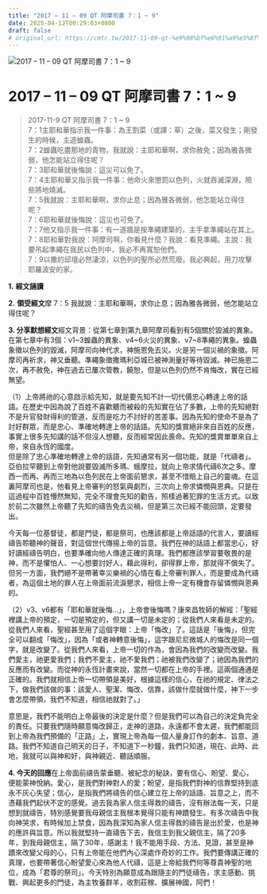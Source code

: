 ```yaml
---
title: "2017 – 11 – 09 QT 阿摩司書 7：1 ~ 9"
date: 2025-04-12T00:29:03+0800
draft: false
# original_url: https://cmtc.tw/2017-11-09-qt-%e9%98%bf%e6%91%a9%e5%8f%b8%e6%9b%b8-7%ef%bc%9a1-9
---
```


![2017 – 11 – 09 QT 阿摩司書 7：1 ~ 9](/images/qt.jpg   "2017 – 11 – 09 QT 阿摩司書 7：1 ~ 9")

# 2017 – 11 – 09 QT 阿摩司書 7：1 ~ 9

> 2017-11-9 QT 阿摩司書 7：1 ~ 9  
> 7：1主耶和華指示我一件事：為王割菜（或譯：草）之後，菜又發生；剛發生的時候，主造蝗蟲。  
> 7：2蝗蟲吃盡那地的青物，我就說：主耶和華啊，求你赦免；因為雅各微弱，他怎能站立得住呢？  
> 7：3耶和華就後悔說：這災可以免了。  
> 7：4主耶和華又指示我一件事：他命火來懲罰以色列，火就吞滅深淵，險些將地燒滅。  
> 7：5我就說：主耶和華啊，求你止息；因為雅各微弱，他怎能站立得住呢？  
> 7：6耶和華就後悔說：這災也可免了。  
> 7：7他又指示我一件事：有一道牆是按準繩建築的，主手拿準繩站在其上。  
> 7：8耶和華對我說：阿摩司啊，你看見什麼？我說：看見準繩。主說：我要吊起準繩在我民以色列中，我必不再寬恕他們。  
> 7：9以撒的邱壇必然淒涼，以色列的聖所必然荒廢。我必興起，用刀攻擊耶羅波安的家。

**1.** **經文誦讀**

**2.** **領受經文**摩 7：5 我就說：主耶和華啊，求你止息；因為雅各微弱，他怎能站立得住呢？

**3. 分享默想經文**經文背景：從第七章到第九章阿摩司看到有5個關於毀滅的異象。在第七章中有3個：v1~3蝗蟲的異象、v4~6火災的異象、v7~8準繩的異象。蝗蟲象徵以色列的毀滅，阿摩司向神代求，神施恩免去災。火是另一個災禍的象徵。阿摩司再祈求，神又垂聽。準繩象徵撒瑪利亞城已被神測量好等待毀滅。神已施恩二次，再不赦免，神在過去已屢次管教，饒恕，但是以色列仍然不肯悔改，實在已經無望。

（1）上帝將祂的心意啟示給先知，就是要先知不計一切代價忠心轉達上帝的話語。在歷史中因為說了百姓不喜歡聽而被殺的先知實在佔了多數，上帝的先知絕對不是升官發財得利的管道，反而是吃力不討好的苦差事。因為先知的使命不是為了討好群眾，而是忠心、準確地轉達上帝的話語。先知的獎賞絕非來自百姓的反應，事實上很多先知講的話不但沒人想聽，反而經常因此喪命。先知的獎賞單單來自上帝，來自永恆的國度。  
但是除了忠心準確地轉達上帝的話語，先知通常有另一個功能，就是「代禱者」。亞伯拉罕聽到上帝對他說要毀滅所多瑪、蛾摩拉，就向上帝求情代禱6次之多。摩西一而再、再而三地為以色列民在上帝面前懇求，甚至不惜賠上自己的靈魂。在這裏阿摩司也是，他看見上帝審判的怒氣與劇烈，三次向上帝求憐憫與恩典。只是在這過程中百姓懵然無知，完全不理會先知的勸告，照樣過著犯罪的生活方式。以致於前二次雖然上帝聽了先知的禱告免去災禍，但是第三次已經不能回頭，定要發出。

今天每一位基督徒，都是門徒，都是祭司，也應該都是上帝話語的代言人，要讀經禱告聆聽神的聲音，對這個世代傳揚上帝的旨意。我們在神的話語上都當忠心，好好讀經禱告明白，也要準確向他人傳達正確的真理。我們都應該學習要敬畏的是神，而不是懼怕人、一心想要討好人，藉此得利，卻得罪上帝，那就得不償失了。但另一方面，我們絕不是帶著幸災樂禍的心情在看上帝審判罪人，而是要成為代禱者，為這個土地的罪人在上帝面前流淚懇求，相信上帝一定有機會存留憐憫與恩典的。

（2）v3、v6都有「耶和華就後悔…」，上帝會後悔嗎？康來昌牧師的解經：「聖經裡講上帝的預定，一切是預定的，但又講一切是未定的；從我們人來看是未定的。從我們人來看，聖經甚至用了這個字眼：上帝「悔改」了。這話是「後悔」，但完全可以翻成「悔改」，因為「或者神轉意後悔」，這字跟尼尼微城人的悔改是同一個字，就是改變了。從我們人來看，上帝一切的作為，會因為我們的改變而改變。我們愛主，祂更愛我們；我們不愛主，祂不愛我們；祂被我們改變了；祂因為我們的反應而有改變。而從神的永恆計畫來說，當然一切都在上帝的手裡。這兩個通通是正確的。我們就相信上帝一切帶領是美好，根據這樣的信心，在祂的規定、律法之下，做我們該做的事：該愛人、聖潔、悔改、信靠，該做什麼就做什麼，神下一步會怎麼帶領，我們不知道，相信祂就對了。」

意思是，我們不能明白上帝最後的決定是什麼？但是我們可以為自己的決定負完全的責任。只要我們隨時願意悔改歸正，走神的道路，永遠都不會太遲，我們都能回到上帝為我們預備的「正路」上，實現上帝為每一個人量身訂作的劇本、旨意、道路。我們不知道自己明天的日子，不知道下一秒鐘，我們只知道，現在、此時、此地，我就可以與神和好，與神親近、聽話順服。

**4. 今天的回應**在上帝面前禱告蒙垂聽、被紀念的秘訣，要有信心、盼望、愛心，便能蒙神悅納。愛心，是我們對神對人的愛；盼望，是指我們對神的信靠堅持到底永不灰心失望；信心，是指我們將禱告的信心建立在上帝的話語、旨意之上，而不憑藉我們起伏不定的感覺。過去我為家人信主得救的禱告，沒有辦法每一天，只是想到就禱告，特別感覺要我母親信主我根本覺得只能有神蹟發生。有多次禱告中我向神哭求，有時候加上禁食，因為我深知為家人信主得救的禱告是出於愛，也是神的應許與旨意。所以我就堅持一直禱告下去，我信主到我父親信主，隔了20多年，到我母親信主，隔了30年，感謝主！我不能用手段、方法、見證，甚至是神蹟來改變父母的心，只有上帝能在他們內心深處作奇妙的工作。我們要傳講正確的真理，也要帶著信心盼望愛心來為他人代禱，這是上帝給我們何等尊貴神聖的地位，成為「君尊的祭司」。今天特別為願意成為跟隨主的門徒禱告，求主感動、挑戰、興起更多的門徒，為主牧養群羊，收割莊稼、擴展神國，阿們！